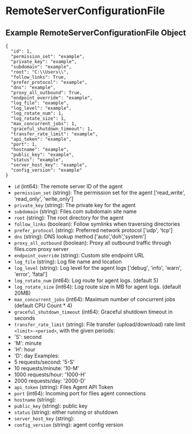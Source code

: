 # RemoteServerConfigurationFile

## Example RemoteServerConfigurationFile Object

```
{
  "id": 1,
  "permission_set": "example",
  "private_key": "example",
  "subdomain": "example",
  "root": "C:\\Users\\",
  "follow_links": True,
  "prefer_protocol": "example",
  "dns": "example",
  "proxy_all_outbound": True,
  "endpoint_override": "example",
  "log_file": "example",
  "log_level": "example",
  "log_rotate_num": 1,
  "log_rotate_size": 1,
  "max_concurrent_jobs": 1,
  "graceful_shutdown_timeout": 1,
  "transfer_rate_limit": "example",
  "api_token": "example",
  "port": 1,
  "hostname": "example",
  "public_key": "example",
  "status": "example",
  "server_host_key": "example",
  "config_version": "example"
}
```

* `id` (int64): The remote server ID of the agent
* `permission_set` (string): The permission set for the agent ['read_write', 'read_only', 'write_only']
* `private_key` (string): The private key for the agent
* `subdomain` (string): Files.com subdomain site name
* `root` (string): The root directory for the agent
* `follow_links` (boolean): Follow symlinks when traversing directories
* `prefer_protocol` (string): Preferred network protocol ['udp', 'tcp']
* `dns` (string): DNS lookup method ['auto','doh','system']
* `proxy_all_outbound` (boolean): Proxy all outbound traffic through files.com proxy server
* `endpoint_override` (string): Custom site endpoint URL
* `log_file` (string): Log file name and location
* `log_level` (string): Log level for the agent logs ['debug', 'info', 'warn', 'error', 'fatal']
* `log_rotate_num` (int64): Log route for agent logs. (default 5)
* `log_rotate_size` (int64): Log route size in MB for agent logs. (default 20MB)
* `max_concurrent_jobs` (int64): Maximum number of concurrent jobs (default CPU Count * 4)
* `graceful_shutdown_timeout` (int64): Graceful shutdown timeout in seconds
* `transfer_rate_limit` (string): File transfer (upload/download) rate limit
 `<limit>-<period>`, with the given periods:
* 'S': second
* 'M': minute
* 'H': hour
* 'D': day
Examples:
* 5 requests/second: '5-S'
* 10 requests/minute: '10-M'
* 1000 requests/hour: '1000-H'
* 2000 requests/day: '2000-D'
* `api_token` (string): Files Agent API Token
* `port` (int64): Incoming port for files agent connections
* `hostname` (string): 
* `public_key` (string): public key
* `status` (string): either running or shutdown
* `server_host_key` (string): 
* `config_version` (string): agent config version
